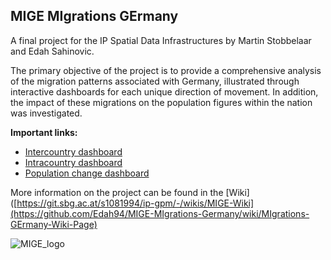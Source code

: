## **MIGE** **MI**grations **GE**rmany

A final project for the IP Spatial Data Infrastructures by Martin Stobbelaar and Edah Sahinovic. 

The primary objective of the project is to provide a comprehensive analysis of the migration patterns associated with Germany, illustrated through interactive dashboards for each unique direction of movement. In addition, the impact of these migrations on the population figures within the nation was investigated.

**Important links:** 
- [Intercountry dashboard](https://zgis.maps.arcgis.com/apps/dashboards/8531c6072efd44d693cb6adf94d22a0f)
- [Intracountry dashboard](https://zgis.maps.arcgis.com/apps/dashboards/ef063fb62d44403c8f42003e72be4b26)
- [Population change dashboard](https://geoportal22s.zgis.at/portal/apps/insights/index.html#/edit/5fb578e5eff44d779b28178f05989774)


More information on the project can be found in the [Wiki]([https://git.sbg.ac.at/s1081994/ip-gpm/-/wikis/MIGE-Wiki](https://github.com/Edah94/MIGE-MIgrations-Germany/wiki/MIgrations-GErmany-Wiki-Page)

![MIGE_logo](https://github.com/Edah94/MIGE-MIgrations-Germany/assets/92268344/76ab73ad-2232-4a1e-91af-5efce263f36a)
